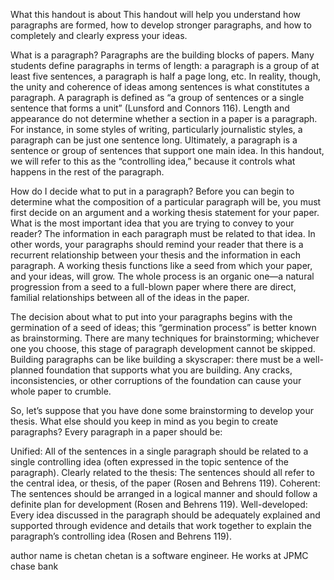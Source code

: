 What this handout is about
This handout will help you understand how paragraphs are formed, how to develop stronger paragraphs, and how to completely and clearly express your ideas.

What is a paragraph?
Paragraphs are the building blocks of papers. Many students define paragraphs in terms of length: a paragraph is a group of at least five sentences, a paragraph is half a page long, etc. In reality, though, the unity and coherence of ideas among sentences is what constitutes a paragraph. A paragraph is defined as “a group of sentences or a single sentence that forms a unit” (Lunsford and Connors 116). Length and appearance do not determine whether a section in a paper is a paragraph. For instance, in some styles of writing, particularly journalistic styles, a paragraph can be just one sentence long. Ultimately, a paragraph is a sentence or group of sentences that support one main idea. In this handout, we will refer to this as the “controlling idea,” because it controls what happens in the rest of the paragraph.

How do I decide what to put in a paragraph?
Before you can begin to determine what the composition of a particular paragraph will be, you must first decide on an argument and a working thesis statement for your paper. What is the most important idea that you are trying to convey to your reader? The information in each paragraph must be related to that idea. In other words, your paragraphs should remind your reader that there is a recurrent relationship between your thesis and the information in each paragraph. A working thesis functions like a seed from which your paper, and your ideas, will grow. The whole process is an organic one—a natural progression from a seed to a full-blown paper where there are direct, familial relationships between all of the ideas in the paper.

The decision about what to put into your paragraphs begins with the germination of a seed of ideas; this “germination process” is better known as brainstorming. There are many techniques for brainstorming; whichever one you choose, this stage of paragraph development cannot be skipped. Building paragraphs can be like building a skyscraper: there must be a well-planned foundation that supports what you are building. Any cracks, inconsistencies, or other corruptions of the foundation can cause your whole paper to crumble.

So, let’s suppose that you have done some brainstorming to develop your thesis. What else should you keep in mind as you begin to create paragraphs? Every paragraph in a paper should be:

Unified: All of the sentences in a single paragraph should be related to a single controlling idea (often expressed in the topic sentence of the paragraph).
Clearly related to the thesis: The sentences should all refer to the central idea, or thesis, of the paper (Rosen and Behrens 119).
Coherent: The sentences should be arranged in a logical manner and should follow a definite plan for development (Rosen and Behrens 119).
Well-developed: Every idea discussed in the paragraph should be adequately explained and supported through evidence and details that work together to explain the paragraph’s controlling idea (Rosen and Behrens 119).

author name is chetan
chetan is a software engineer. He works at JPMC chase bank